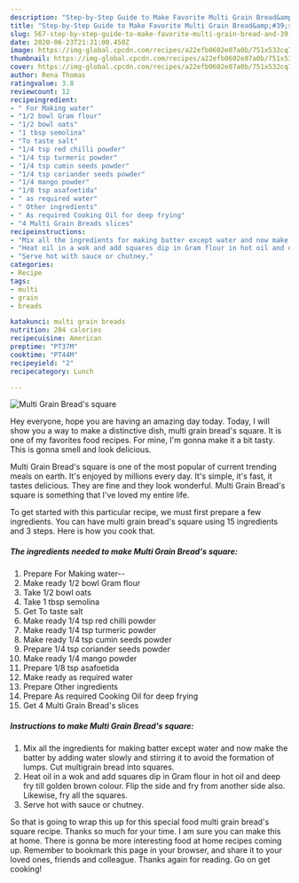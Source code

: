 ```yaml
---
description: "Step-by-Step Guide to Make Favorite Multi Grain Bread&amp;#39;s square"
title: "Step-by-Step Guide to Make Favorite Multi Grain Bread&amp;#39;s square"
slug: 567-step-by-step-guide-to-make-favorite-multi-grain-bread-and-39-s-square
date: 2020-06-23T21:31:00.450Z
image: https://img-global.cpcdn.com/recipes/a22efb0602e07a0b/751x532cq70/multi-grain-breads-square-recipe-main-photo.jpg
thumbnail: https://img-global.cpcdn.com/recipes/a22efb0602e07a0b/751x532cq70/multi-grain-breads-square-recipe-main-photo.jpg
cover: https://img-global.cpcdn.com/recipes/a22efb0602e07a0b/751x532cq70/multi-grain-breads-square-recipe-main-photo.jpg
author: Rena Thomas
ratingvalue: 3.8
reviewcount: 12
recipeingredient:
- " For Making water"
- "1/2 bowl Gram flour"
- "1/2 bowl oats"
- "1 tbsp semolina"
- "To taste salt"
- "1/4 tsp red chilli powder"
- "1/4 tsp turmeric powder"
- "1/4 tsp cumin seeds powder"
- "1/4 tsp coriander seeds powder"
- "1/4 mango powder"
- "1/8 tsp asafoetida"
- " as required water"
- " Other ingredients"
- " As required Cooking Oil for deep frying"
- "4 Multi Grain Breads slices"
recipeinstructions:
- "Mix all the ingredients for making batter except water and now make the batter by adding water slowly and stirring it to avoid the formation of lumps. Cut multigrain bread into squares."
- "Heat oil in a wok and add squares dip in Gram flour in hot oil and deep fry till golden brown colour. Flip the side and fry from another side also. Likewise, fry all the squares."
- "Serve hot with sauce or chutney."
categories:
- Recipe
tags:
- multi
- grain
- breads

katakunci: multi grain breads 
nutrition: 204 calories
recipecuisine: American
preptime: "PT37M"
cooktime: "PT44M"
recipeyield: "2"
recipecategory: Lunch

---
```



![Multi Grain Bread&#39;s square](https://img-global.cpcdn.com/recipes/a22efb0602e07a0b/751x532cq70/multi-grain-breads-square-recipe-main-photo.jpg)

Hey everyone, hope you are having an amazing day today. Today, I will show you a way to make a distinctive dish, multi grain bread&#39;s square. It is one of my favorites food recipes. For mine, I'm gonna make it a bit tasty. This is gonna smell and look delicious.

Multi Grain Bread&#39;s square is one of the most popular of current trending meals on earth. It's enjoyed by millions every day. It's simple, it's fast, it tastes delicious. They are fine and they look wonderful. Multi Grain Bread&#39;s square is something that I've loved my entire life.




To get started with this particular recipe, we must first prepare a few ingredients. You can have multi grain bread&#39;s square using 15 ingredients and 3 steps. Here is how you cook that.

<!--inarticleads1-->

##### The ingredients needed to make Multi Grain Bread&#39;s square:

1. Prepare  For Making water--
1. Make ready 1/2 bowl Gram flour
1. Take 1/2 bowl oats
1. Take 1 tbsp semolina
1. Get To taste salt
1. Make ready 1/4 tsp red chilli powder
1. Make ready 1/4 tsp turmeric powder
1. Make ready 1/4 tsp cumin seeds powder
1. Prepare 1/4 tsp coriander seeds powder
1. Make ready 1/4 mango powder
1. Prepare 1/8 tsp asafoetida
1. Make ready  as required water
1. Prepare  Other ingredients
1. Prepare  As required Cooking Oil for deep frying
1. Get 4 Multi Grain Bread&#39;s slices




<!--inarticleads2-->

##### Instructions to make Multi Grain Bread&#39;s square:

1. Mix all the ingredients for making batter except water and now make the batter by adding water slowly and stirring it to avoid the formation of lumps. Cut multigrain bread into squares.
1. Heat oil in a wok and add squares dip in Gram flour in hot oil and deep fry till golden brown colour. Flip the side and fry from another side also. Likewise, fry all the squares.
1. Serve hot with sauce or chutney.




So that is going to wrap this up for this special food multi grain bread&#39;s square recipe. Thanks so much for your time. I am sure you can make this at home. There is gonna be more interesting food at home recipes coming up. Remember to bookmark this page in your browser, and share it to your loved ones, friends and colleague. Thanks again for reading. Go on get cooking!

